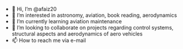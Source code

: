 - 👋 Hi, I’m @afaiz20
- 👀 I’m interested in astronomy, aviation, book reading, aerodynamics 
- 🌱 I’m currently learning aviation maintenance 
- 💞️ I’m looking to collaborate on projects regarding control systems, structural aspects and aerodynamics of aero vehicles
- 📫 How to reach me via e-mail

<!---
afaiz20/afaiz20 is a ✨ special ✨ repository because its `README.md` (this file) appears on your GitHub profile.
You can click the Preview link to take a look at your changes.
--->
